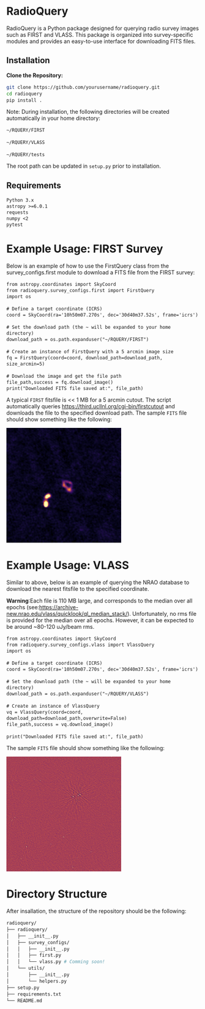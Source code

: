 # RadioQuery

RadioQuery is a Python package designed for querying radio survey images such as FIRST and VLASS. This package is organized into survey-specific modules and provides an easy-to-use interface for downloading FITS files.

## Installation

**Clone the Repository:**
   ```bash
   git clone https://github.com/yourusername/radioquery.git
   cd radioquery
   pip install .
```
Note: During installation, the following directories will be created automatically in your home directory:

    ~/RQUERY/FIRST

    ~/RQUERY/VLASS

    ~/RQUERY/tests

The root path can be updated in `setup.py` prior to installation. 
## Requirements

    Python 3.x
    astropy >=6.0.1
    requests
    numpy <2
    pytest


# Example Usage: FIRST Survey
Below is an example of how to use the FirstQuery class from the survey_configs.first module to download a FITS file from the FIRST survey:
```
from astropy.coordinates import SkyCoord 
from radioquery.survey_configs.first import FirstQuery
import os

# Define a target coordinate (ICRS)
coord = SkyCoord(ra='10h50m07.270s', dec='30d40m37.52s', frame='icrs')

# Set the download path (the ~ will be expanded to your home directory)
download_path = os.path.expanduser("~/RQUERY/FIRST")

# Create an instance of FirstQuery with a 5 arcmin image size
fq = FirstQuery(coord=coord, download_path=download_path, size_arcmin=5)

# Download the image and get the file path
file_path,success = fq.download_image()
print("Downloaded FITS file saved at:", file_path)
```

A typical `FIRST` fitsfile is << 1 MB for a 5 arcmin cutout. The script automatically queries https://third.ucllnl.org/cgi-bin/firstcutout and downloads the file to the specified download path. The sample `FITS` file should show something like the following: 

<img src="radioquery/images/sample_first.png" alt="RadioQuery FIRST" width="300" height="300">

# Example Usage: VLASS
Similar to above, below is an example of querying the NRAO database to download the nearest fitsfile to the specified coordinate. 

**Warning**:Each file is 110 MB large, and corresponds to the median over all epochs (see:https://archive-new.nrao.edu/vlass/quicklook/ql_median_stack/). Unfortunately, no rms file is provided for the median over all epochs. However, it can be expected to be around ~80-120 uJy/beam rms. 

```
from astropy.coordinates import SkyCoord 
from radioquery.survey_configs.vlass import VlassQuery
import os

# Define a target coordinate (ICRS)
coord = SkyCoord(ra='10h50m07.270s', dec='30d40m37.52s', frame='icrs')

# Set the download path (the ~ will be expanded to your home directory)
download_path = os.path.expanduser("~/RQUERY/VLASS")

# Create an instance of VlassQuery 
vq = VlassQuery(coord=coord, download_path=download_path,overwrite=False)
file_path,success = vq.download_image()

print("Downloaded FITS file saved at:", file_path)

```
The sample `FITS` file should show something like the following: 

<img src="radioquery/images/sample_vlass.png" alt="RadioQuery FIRST" width="300" height="300">

# Directory Structure
After insallation, the structure of the repository should be the following: 
```graphql
radioquery/
├── radioquery/             
│   ├── __init__.py         
│   ├── survey_configs/
│   │   ├── __init__.py
│   │   ├── first.py
│   │   └── vlass.py # Comming soon!
│   └── utils/
│       ├── __init__.py
│       └── helpers.py
├── setup.py
├── requirements.txt
└── README.md
